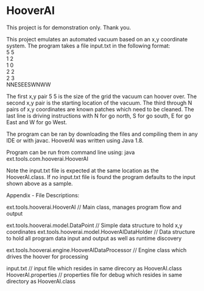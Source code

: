 # HooverAI
This project is for demonstration only.  Thank you.

This project emulates an automated vacuum based on an x,y coordinate system.  The program takes a file input.txt in the following format:<br>
5 5<br>
1 2<br>
1 0<br>
2 2<br>
2 3<br>
NNESEESWNWW<br>

The first x,y pair 5 5 is the size of the grid the vacuum can hoover over.
The second x,y pair is the starting location of the vacuum.
The third  through N pairs of x,y coordinates are known patches which need to be cleaned.
The last line is driving instructions with N for go north, S for go south, E for go East and W for go West.

The program can be ran by downloading the files and compiling them in any IDE or with javac.  HooverAI was written using Java 1.8.

Program can be run from command line using: java ext.tools.com.hooverai.HooverAI

Note the input.txt file is expected at the same location as the HooverAI.class.  If no input.txt file is found the program defaults to the input shown above as a sample.



Appendix - File Descriptions:


ext.tools.hooverai.HooverAI  // Main class, manages program flow and output

ext.tools.hooverai.model.DataPoint // Simple data structure to hold x,y coordinates
ext.tools.hooverai.model.HooverAIDataHolder // Data structure to hold all program data input and output as well as runtime discovery

ext.tools.hooverai.engine.HooverAIDataProcessor // Engine class which drives the hoover for processing

input.txt  // input file which resides in same direcory as HooverAI.class
HooverAI.properties // properties file for debug which resides in same directory as HooverAI.class



